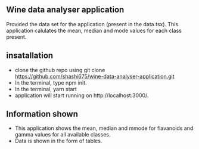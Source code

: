 ## Wine data analyser application
Provided the data set for the application (present in the data.tsx). This application calulates the mean, median and mode values for each class present.

## insatallation

 - clone the github repo using git clone https://github.com/shashi675/wine-data-analyser-application.git
 - In the terminal, type npm init.
 - In the terminal, yarn start
 - application will start running on http://localhost:3000/.

## Information shown

 - This application shows the mean, median and mmode for flavanoids and gamma values for all available classes.
 - Data is shown in the form of tables.
